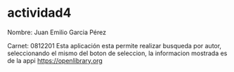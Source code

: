 # actividad4
Nombre: Juan Emilio Garcia Pérez

Carnet: 0812201
Esta aplicación esta permite realizar busqueda por autor, seleccionando el mismo del boton de seleccion, la informacion mostrada es de la appi https://openlibrary.org
